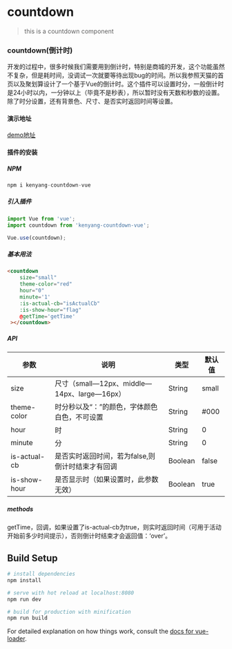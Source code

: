 # countdown

> this is a countdown component

### countdown(倒计时)

开发的过程中，很多时候我们需要用到倒计时，特别是商城的开发，这个功能虽然不复杂，但是耗时间，没调试一次就要等待出现bug的时间。所以我参照天猫的首页以及聚划算设计了一个基于Vue的倒计时。这个插件可以设置时分，一般倒计时是24小时以内，一分钟以上（毕竟不是秒表），所以暂时没有天数和秒数的设置。除了时分设置，还有背景色、尺寸、是否实时返回时间等设置。

#### 演示地址

[demo地址](https://yjl000.github.io/Blog/components/countdown/index.html)

#### 插件的安装

##### NPM

```javascript
npm i kenyang-countdown-vue
```

##### 引入插件

```javascript
import Vue from 'vue';
import countdown from 'kenyang-countdown-vue';

Vue.use(countdown);
```

##### 基本用法

```html
<countdown 
    size="small" 
    theme-color="red" 
    hour="0" 
    minute='1' 
    :is-actual-cb="isActualCb" 
    :is-show-hour="flag" 
    @getTime='getTime'
 ></countdown>
```

##### API

| 参数         | 说明                                             | 类型    | 默认值 |
| ------------ | ------------------------------------------------ | ------- | ------ |
| size         | 尺寸（small—12px、middle—14px、large—16px）      | String  | small  |
| theme-color  | 时分秒以及“：”的颜色，字体颜色白色，不可设置     | String  | #000   |
| hour         | 时                                               | String  | 0      |
| minute       | 分                                               | String  | 0      |
| is-actual-cb | 是否实时返回时间，若为false,则倒计时结束才有回调 | Boolean | false  |
| is-show-hour | 是否显示时（如果设置时，此参数无效）             | Boolean | true   |

##### methods

getTime，回调，如果设置了is-actual-cb为true，则实时返回时间（可用于活动开始前多少时间提示），否则倒计时结束才会返回值：‘over’。

## Build Setup

``` bash
# install dependencies
npm install

# serve with hot reload at localhost:8080
npm run dev

# build for production with minification
npm run build
```

For detailed explanation on how things work, consult the [docs for vue-loader](http://vuejs.github.io/vue-loader).
